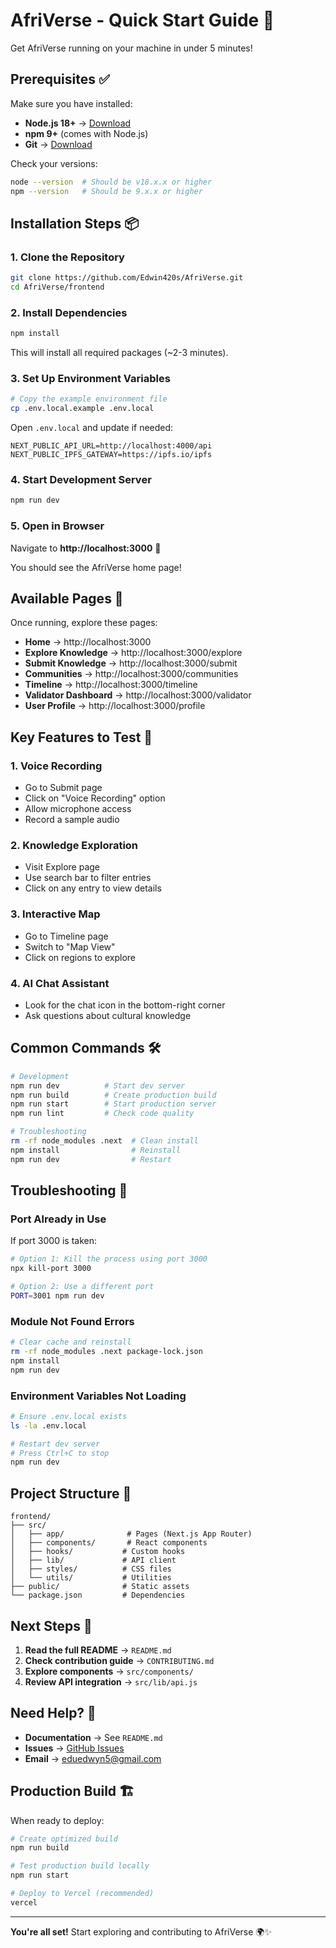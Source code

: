 # AfriVerse - Quick Start Guide 🚀

Get AfriVerse running on your machine in under 5 minutes!

## Prerequisites ✅

Make sure you have installed:
- **Node.js 18+** → [Download](https://nodejs.org/)
- **npm 9+** (comes with Node.js)
- **Git** → [Download](https://git-scm.com/)

Check your versions:
```bash
node --version  # Should be v18.x.x or higher
npm --version   # Should be 9.x.x or higher
```

## Installation Steps 📦

### 1. Clone the Repository
```bash
git clone https://github.com/Edwin420s/AfriVerse.git
cd AfriVerse/frontend
```

### 2. Install Dependencies
```bash
npm install
```

This will install all required packages (~2-3 minutes).

### 3. Set Up Environment Variables
```bash
# Copy the example environment file
cp .env.local.example .env.local
```

Open `.env.local` and update if needed:
```env
NEXT_PUBLIC_API_URL=http://localhost:4000/api
NEXT_PUBLIC_IPFS_GATEWAY=https://ipfs.io/ipfs
```

### 4. Start Development Server
```bash
npm run dev
```

### 5. Open in Browser
Navigate to **http://localhost:3000** 🎉

You should see the AfriVerse home page!

## Available Pages 📄

Once running, explore these pages:

- **Home** → http://localhost:3000
- **Explore Knowledge** → http://localhost:3000/explore
- **Submit Knowledge** → http://localhost:3000/submit
- **Communities** → http://localhost:3000/communities
- **Timeline** → http://localhost:3000/timeline
- **Validator Dashboard** → http://localhost:3000/validator
- **User Profile** → http://localhost:3000/profile

## Key Features to Test 🧪

### 1. Voice Recording
- Go to Submit page
- Click on "Voice Recording" option
- Allow microphone access
- Record a sample audio

### 2. Knowledge Exploration
- Visit Explore page
- Use search bar to filter entries
- Click on any entry to view details

### 3. Interactive Map
- Go to Timeline page
- Switch to "Map View"
- Click on regions to explore

### 4. AI Chat Assistant
- Look for the chat icon in the bottom-right corner
- Ask questions about cultural knowledge

## Common Commands 🛠️

```bash
# Development
npm run dev          # Start dev server
npm run build        # Create production build
npm run start        # Start production server
npm run lint         # Check code quality

# Troubleshooting
rm -rf node_modules .next  # Clean install
npm install                # Reinstall
npm run dev                # Restart
```

## Troubleshooting 🔧

### Port Already in Use
If port 3000 is taken:
```bash
# Option 1: Kill the process using port 3000
npx kill-port 3000

# Option 2: Use a different port
PORT=3001 npm run dev
```

### Module Not Found Errors
```bash
# Clear cache and reinstall
rm -rf node_modules .next package-lock.json
npm install
npm run dev
```

### Environment Variables Not Loading
```bash
# Ensure .env.local exists
ls -la .env.local

# Restart dev server
# Press Ctrl+C to stop
npm run dev
```

## Project Structure 📁

```
frontend/
├── src/
│   ├── app/              # Pages (Next.js App Router)
│   ├── components/       # React components
│   ├── hooks/           # Custom hooks
│   ├── lib/             # API client
│   ├── styles/          # CSS files
│   └── utils/           # Utilities
├── public/              # Static assets
└── package.json         # Dependencies
```

## Next Steps 🎯

1. **Read the full README** → `README.md`
2. **Check contribution guide** → `CONTRIBUTING.md`
3. **Explore components** → `src/components/`
4. **Review API integration** → `src/lib/api.js`

## Need Help? 💬

- **Documentation** → See `README.md`
- **Issues** → [GitHub Issues](https://github.com/Edwin420s/AfriVerse/issues)
- **Email** → eduedwyn5@gmail.com

## Production Build 🏗️

When ready to deploy:

```bash
# Create optimized build
npm run build

# Test production build locally
npm run start

# Deploy to Vercel (recommended)
vercel
```

---

**You're all set!** Start exploring and contributing to AfriVerse 🌍✨
